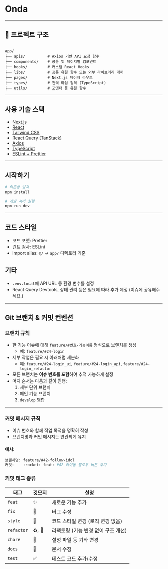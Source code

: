 # Onda

---

## 📁 프로젝트 구조

```

app/
├── apis/          # Axios 기반 API 요청 함수
├── components/    # 공통 및 페이지별 컴포넌트
├── hooks/         # 커스텀 React Hooks
├── libs/          # 공통 유틸 함수 또는 외부 라이브러리 래퍼
├── pages/         # Next.js 페이지 라우트
├── types/         # 전역 타입 정의 (TypeScript)
├── utils/         # 포맷터 등 유틸 함수

````

---

## 사용 기술 스택

- [Next.js](https://nextjs.org/)
- [React](https://react.dev/)
- [Tailwind CSS](https://tailwindcss.com/)
- [React Query (TanStack)](https://tanstack.com/query/latest)
- [Axios](https://axios-http.com/)
- [TypeScript](https://www.typescriptlang.org/)
- [ESLint + Prettier](https://prettier.io/)

---

## 시작하기

```bash
# 의존성 설치
npm install

# 개발 서버 실행
npm run dev
````

---

## 코드 스타일

* 코드 포맷: Prettier
* 린트 검사: ESLint
* import alias: `@/` → `app/` 디렉토리 기준

## 기타

* `.env.local`에 API URL 등 환경 변수를 설정
* React Query Devtools, 상태 관리 등은 필요에 따라 추가 예정 (이슈에 공유해주세요.)

---

## Git 브랜치 & 커밋 컨벤션

### 브랜치 규칙

- 한 기능 이슈에 대해 `feature/#번호-기능이름` 형식으로 브랜치를 생성
  - 예: `feature/#24-login`
- 세부 작업은 필요 시 아래처럼 세분화
  - 예: `feature/#24-login_ui`, `feature/#24-login_api`, `feature/#24-login_refactor`
- 모든 브랜치는 **이슈 번호를 포함**하여 추적 가능하게 설정
- 머지 순서는 다음과 같이 진행:
  1. 세부 단위 브랜치
  2. 메인 기능 브랜치
  3. `develop` 병합

---

### 커밋 메시지 규칙

- 이슈 번호와 함께 작업 목적을 명확히 작성
- 브랜치명과 커밋 메시지는 연관되게 유지

#### 예시:
```bash
브랜치명: feature/#42-follow-idol  
커밋:    :rocket: feat: #42 아이돌 팔로우 버튼 추가
```

### 커밋 태그 종류

| 태그         | 깃모지          | 설명                    | 
| ---------- | -------------- |----------------------- |
| `feat`     | :sparkles:   | 새로운 기능 추가           |
| `fix`      | :bug:        | 버그 수정                |
| `style`    | :lipstick:   | 코드 스타일 변경 (로직 변경 없음)  |
| `refactor` | :recycle:, :art:  | 리팩토링 (기능 변경 없이 구조 개선) |
| `chore`    | :wrench:    | 설정 파일 등 기타 변경      |
| `docs`     | :memo:      | 문서 수정                |
| `test`     |:white_check_mark: | 테스트 코드 추가/수정 |
